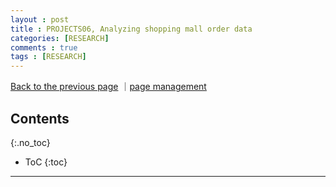 ```yaml
---
layout : post
title : PROJECTS06, Analyzing shopping mall order data
categories: [RESEARCH]
comments : true
tags : [RESEARCH]
---
```

[Back to the previous page](https://userdyk-github.github.io/Research.html) ｜<a href="https://github.com/userdyk-github/userdyk-github.github.io/blob/master/_posts/RESEARCH/2019-08-13-PROJECT06.md" target="_blank">page management</a><br>

## Contents
{:.no_toc}

* ToC
{:toc}

<hr class="division1">

